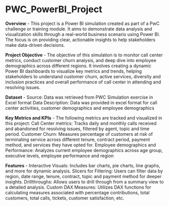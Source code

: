 # PWC_PowerBI_Project
**Overview** - 
This project is a Power BI simulation created as part of a PwC challenge or training module. It aims to demonstrate data analysis and visualization skills through a real-world business scenario using Power BI. The focus is on providing clear, actionable insights to help stakeholders make data-driven decisions.

**Project Objective** - 
The objective of this simulation is to monitor call center metrics, conduct customer churn analysis, and deep dive into employee demographics across different regions. It involves creating a dynamic Power BI dashboards to visualize key metrics and trends, helping stakeholders to understand customer churn, active services, diversity and inclusion practices and overall performance of call center in attending and resolving issues.

**Dataset** - 
Source: Data was retrieved from PWC Simulation exercise in Excel format
Data Description: Data was provided in excel format for call center activities, customer demographics and employee demographics 

**Key Metrics and KPIs** - 
The following metrics are tracked and visualized in this project:
Call Center metrics: Tracks daily and monthly calls received and abandoned for resolving issues, filtered by agent, topic and time period.
Customer Churn: Measures percentage of customers at risk of terminating service across different tenure, contract period, payment method, and services they have opted for.
Employee demographics and Performance: Analyzes current employee demographics across age group, executive levels, employee performance and region

**Features** - 
Interactive Visuals: Includes bar charts, pie charts, line graphs, and more for dynamic analysis.
Slicers for Filtering: Users can filter data by region, date range, tenure, contract, topic and payment method for deeper insights.
Drillthroughs: Allows users to drill through from a summary view to a detailed analysis.
Custom DAX Measures: Utilizes DAX functions for calculating measures associated with percentage contributions, total customers, total calls, tickets, customer satisfaction, etc.
